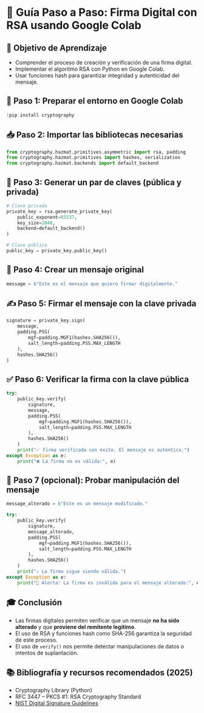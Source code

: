 # 🧾 **Guía Paso a Paso: Firma Digital con RSA usando Google Colab**

## 🎯 Objetivo de Aprendizaje

- Comprender el proceso de creación y verificación de una firma digital.
- Implementar el algoritmo RSA con Python en Google Colab.
- Usar funciones hash para garantizar integridad y autenticidad del mensaje.

## 🔧 **Paso 1: Preparar el entorno en Google Colab**

```python
!pip install cryptography
```

## 📥 **Paso 2: Importar las bibliotecas necesarias**

```python
from cryptography.hazmat.primitives.asymmetric import rsa, padding
from cryptography.hazmat.primitives import hashes, serialization
from cryptography.hazmat.backends import default_backend
```

## 🔐 **Paso 3: Generar un par de claves (pública y privada)**

```python
# Clave privada
private_key = rsa.generate_private_key(
    public_exponent=65537,
    key_size=2048,
    backend=default_backend()
)

# Clave pública
public_key = private_key.public_key()
```

## 🧾 **Paso 4: Crear un mensaje original**

```python
message = b"Este es el mensaje que quiero firmar digitalmente."
```

## ✍️ **Paso 5: Firmar el mensaje con la clave privada**

```python
signature = private_key.sign(
    message,
    padding.PSS(
        mgf=padding.MGF1(hashes.SHA256()),
        salt_length=padding.PSS.MAX_LENGTH
    ),
    hashes.SHA256()
)
```

## ✅ **Paso 6: Verificar la firma con la clave pública**

```python
try:
    public_key.verify(
        signature,
        message,
        padding.PSS(
            mgf=padding.MGF1(hashes.SHA256()),
            salt_length=padding.PSS.MAX_LENGTH
        ),
        hashes.SHA256()
    )
    print("✅ Firma verificada con éxito. El mensaje es auténtico.")
except Exception as e:
    print("❌ La firma no es válida:", e)
```

## 🔄 **Paso 7 (opcional): Probar manipulación del mensaje**

```python
message_alterado = b"Este es un mensaje modificado."

try:
    public_key.verify(
        signature,
        message_alterado,
        padding.PSS(
            mgf=padding.MGF1(hashes.SHA256()),
            salt_length=padding.PSS.MAX_LENGTH
        ),
        hashes.SHA256()
    )
    print("⚠️ La firma sigue siendo válida.")
except Exception as e:
    print("🛑 Alerta: La firma es inválida para el mensaje alterado:", e)
```

## 🎓 **Conclusión**

- Las firmas digitales permiten verificar que un mensaje **no ha sido alterado** y que **proviene del remitente legítimo**.
- El uso de RSA y funciones hash como SHA-256 garantiza la seguridad de este proceso.
- El uso de `verify()` nos permite detectar manipulaciones de datos o intentos de suplantación.

## 📚 **Bibliografía y recursos recomendados (2025)**

- Cryptography Library (Python)
- RFC 3447 – PKCS #1: RSA Cryptography Standard
- [NIST Digital Signature Guidelines](https://csrc.nist.gov/publications)
